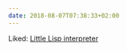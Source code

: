 ```yaml
---
date: 2018-08-07T07:38:33+02:00
---
```


Liked: [Little Lisp interpreter](https://maryrosecook.com/blog/post/little-lisp-interpreter)
